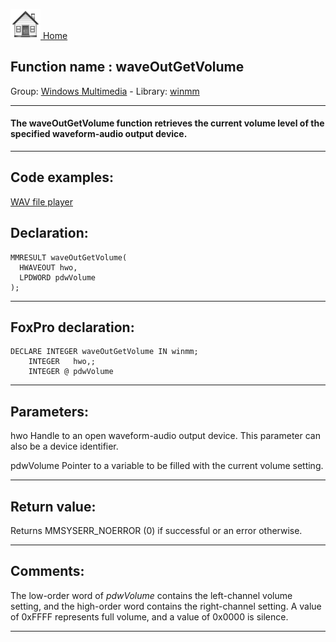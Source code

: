 [<img src="../../images/home.png"> Home ](https://github.com/VFPX/Win32API)  

## Function name : waveOutGetVolume
Group: [Windows Multimedia](../../functions_group.md#Windows_Multimedia)  -  Library: [winmm](../../Libraries.md#winmm)  
***  


#### The waveOutGetVolume function retrieves the current volume level of the specified waveform-audio output device.
***  


## Code examples:
[WAV file player](../../samples/sample_417.md)  

## Declaration:
```foxpro  
MMRESULT waveOutGetVolume(
  HWAVEOUT hwo,
  LPDWORD pdwVolume
);  
```  
***  


## FoxPro declaration:
```foxpro  
DECLARE INTEGER waveOutGetVolume IN winmm;
	INTEGER   hwo,;
	INTEGER @ pdwVolume  
```  
***  


## Parameters:
hwo 
Handle to an open waveform-audio output device. This parameter can also be a device identifier. 

pdwVolume 
Pointer to a variable to be filled with the current volume setting.  
***  


## Return value:
Returns MMSYSERR_NOERROR (0) if successful or an error otherwise.  
***  


## Comments:
The low-order word of <Em>pdwVolume</Em> contains the left-channel volume setting, and the high-order word contains the right-channel setting. A value of 0xFFFF represents full volume, and a value of 0x0000 is silence.  
  
***  

